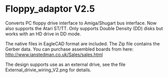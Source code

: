 # Floppy_adaptor V2.5
Converts PC floppy drive interface to Amiga/Shugart bus interface. Now also supports the Atari ST/TT. Only supports Double Density (DD) disks but works with an HD drive in DD mode.

The native files in EagleCAD format are included. The Zip file contains the Gerber data.
You can purchase assembled boards from here: http://www.ianstedman.co.uk/Sales/sales.html

The design supports use as an external drive, see the file External_drivie_wiring_V2.png for details.
